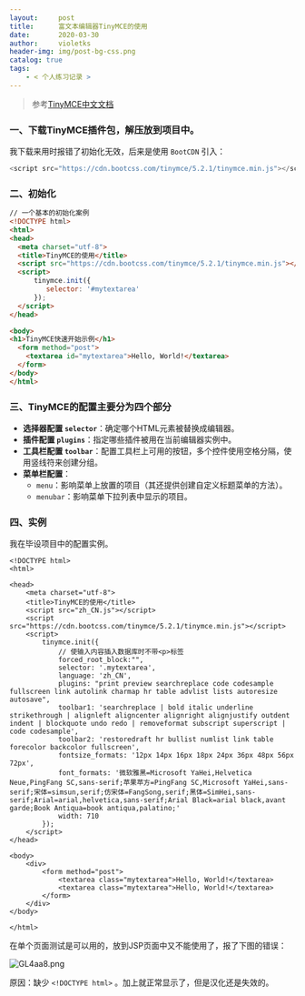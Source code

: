 ```yaml
---
layout:     post
title:      富文本编辑器TinyMCE的使用
date:       2020-03-30
author:     violetks
header-img: img/post-bg-css.png
catalog: true
tags:
    - < 个人练习记录 >
---
```


> 参考[TinyMCE中文文档](http://tinymce.ax-z.cn/configure/integration-and-setup.php)

### 一、下载TinyMCE插件包，解压放到项目中。
我下载来用时报错了初始化无效，后来是使用 `BootCDN` 引入：<br>
```javascript
<script src="https://cdn.bootcss.com/tinymce/5.2.1/tinymce.min.js"></script>
```

### 二、初始化
```html
// 一个基本的初始化案例
<!DOCTYPE html>
<html>
<head>
  <meta charset="utf-8">
  <title>TinyMCE的使用</title>
  <script src="https://cdn.bootcss.com/tinymce/5.2.1/tinymce.min.js"></script>
  <script>
      tinymce.init({
         selector: '#mytextarea'
      });
  </script>
</head>

<body>
<h1>TinyMCE快速开始示例</h1>
  <form method="post">
    <textarea id="mytextarea">Hello, World!</textarea>
  </form>
</body>
</html>
```

### 三、TinyMCE的配置主要分为四个部分
- **选择器配置 `selector`**：确定哪个HTML元素被替换成编辑器。
- **插件配置 `plugins`**：指定哪些插件被用在当前编辑器实例中。
- **工具栏配置 `toolbar`**：配置工具栏上可用的按钮，多个控件使用空格分隔，使用竖线符来创建分组。
- **菜单栏配置**：
  - `menu`：影响菜单上放置的项目（其还提供创建自定义标题菜单的方法）。
  - `menubar`：影响菜单下拉列表中显示的项目。

### 四、实例
我在毕设项目中的配置实例。<br>
```html,javascript
<!DOCTYPE html>
<html>

<head>
    <meta charset="utf-8">
    <title>TinyMCE的使用</title>
    <script src="zh_CN.js"></script>
    <script src="https://cdn.bootcss.com/tinymce/5.2.1/tinymce.min.js"></script>
    <script>
        tinymce.init({
            // 使输入内容插入数据库时不带<p>标签
            forced_root_block:"",
            selector: '.mytextarea',
            language: 'zh_CN',
            plugins: "print preview searchreplace code codesample fullscreen link autolink charmap hr table advlist lists autoresize autosave",
            toolbar1: 'searchreplace | bold italic underline strikethrough | alignleft aligncenter alignright alignjustify outdent indent | blockquote undo redo | removeformat subscript superscript | code codesample',
            toolbar2: 'restoredraft hr bullist numlist link table forecolor backcolor fullscreen',
            fontsize_formats: '12px 14px 16px 18px 24px 36px 48px 56px 72px',
            font_formats: '微软雅黑=Microsoft YaHei,Helvetica Neue,PingFang SC,sans-serif;苹果苹方=PingFang SC,Microsoft YaHei,sans-serif;宋体=simsun,serif;仿宋体=FangSong,serif;黑体=SimHei,sans-serif;Arial=arial,helvetica,sans-serif;Arial Black=arial black,avant garde;Book Antiqua=book antiqua,palatino;'
            width: 710
        });
    </script>
</head>

<body>
    <div>
        <form method="post">
            <textarea class="mytextarea">Hello, World!</textarea>
            <textarea class="mytextarea">Hello, World!</textarea>
        </form>
    </div>
</body>

</html>
```
在单个页面测试是可以用的，放到JSP页面中又不能使用了，报了下图的错误：<br>

![GL4aa8.png](https://s1.ax1x.com/2020/04/12/GL4aa8.png)

原因：缺少 `<!DOCTYPE html>` 。加上就正常显示了，但是汉化还是失效的。<br>